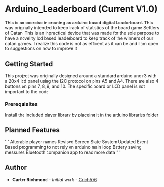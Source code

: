 # Arduino_Leaderboard (Current V1.0)

This is an exercise in creating an arduino based digital Leaderboard. This was originally intended to keep track of statistics of the 
board game Settlers of Catan. This is an inpractical device that was made for the sole purpose to have a novelity lcd based leaderboard to
keep track of the winners of our catan games. I realize this code is not as efficent as it can be and I am open to suggestions on how to improve it

## Getting Started

This project was originally designed around a standard arduino uno r3 with a 20x4 lcd panel using the I2C protocol on pins A5 and A4. 
There are also 4 buttons on pins 7, 8, 9, and 10. The specific board or LCD panel is not important to the code

### Prerequisites

Install the included player library by placeing it in the arduino libraries folder

## Planned Features
'''
Alterable player names
Revised Screen State System
Updated Event Based programming to not rely on arduino main loop
Battery saving messures
Bluetooth companion app to read more data
'''

## Author
* **Carter Richmond** - *Initial work* - [Crich576](https://github.com/Crich576)


